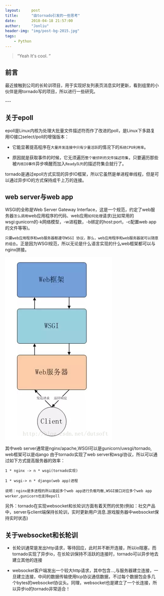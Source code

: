 ```yaml
---
layout:     post
title:      "由tornado引发的一些思考"
date:       2018-04-18 21:57:00
author:     "Jonliu"
header-img: "img/post-bg-2015.jpg"
tags:
    - Python
---
```


> “Yeah It's cool. ”


## 前言
最近接触到公司的长轮训项目，用于实现好友列表页消息实时更新，看到组里的小伙伴是用tornado写的项目，所以进行一些研究。

<p id = "build"></p>
---

## 关于epoll
epoll是Linux内核为处理大批量文件描述符而作了改进的poll，是Linux下多路复用IO接口select/poll的增强版本：
- 它能显著提高程序在`大量并发连接中只有少量活跃`的情况下的`系统CPU利用率`。

- 原因就是获取事件的时候，它无须遍历`整个被侦听的文件描述符集`，只要遍历那些被`内核IO事件`异步唤醒而加入`Ready队列`的描述符集合就行了。

tornado是通过epoll方式实现的异步IO框架，所以它虽然是单进程单线程，但是可以通过异步IO的方式保持成千上万的连接。

## web server与web app
WSGI的全称是Web Server Gateway Interface，这是一个规范，约定了web服务器`怎么调用`web应用程序的代码、web应用`如何处理`请求(比如常用的wsgi:gunicorn的-k网络模型，-w进程数，-b绑定的host:port，-c配置web app的文件等等)。

`只要web应用程序和web服务器都遵守WSGI 协议，那么，web应用程序和web服务器就可以随意的组合`。正是因为WSGI规范，所以无论是什么语言实现的什么web框架都可以与nginx拼接。

![image](/img/in-post/python-tornado-1.jpeg)

其中web server通常是nginx/apache,WSGI可以是gunicorn/uwsgi/tornado, web框架可以是django
由于tornado实现了web server和wsgi协议，所以可以通过如下方式提高服务器的效率：
```
1 * nginx -> n * wsgi(tornado实现) 

1 * wsgi-> n * django(web app)进程

说明：nginx是多进程的所以能起多个web app进行负载均衡,WSGI接口对应多个web app worker,gunicorn也支持epoll
```
另外：tornado在实现websocket和长轮训方面有着天然的优势(例如：社交产品中，server与client端保持长轮训，实时更新用户消息.游戏服务器中websocket保持实时状态)

## 关于websocket和长轮训
- 长轮训通常是发出http请求，等待回应，此时并不断开连接，所以io阻塞，而tornado实现了异步io，在长轮训保持不活跃的连接时，tornado可以异步地去建立其他的连接

- websocket客户端发出一个较大http请求，其中包含...,与服务器建立连接，一旦建立连接，中间的数据传输使用tcp协议通信数据，不过每个数据包会多几个bytes的websocket协议头。同理，websocket也是建立了一个长连接，所以异步io的tornado非常适合！
